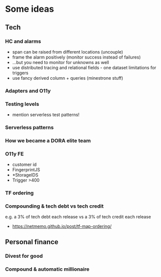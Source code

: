 # Some ideas

## Tech

### HC and alarms

- span can be raised from different locations (uncouple)
- frame the alarm positively (monitor success instead of failures)
- ...but you need to monitor for unknowns as well
- use distributed tracing and relational fields - one dataset limitations for triggers
- use fancy derived column + queries (minestrone stuff)

### Adapters and O11y

### Testing levels

- mention serverless test patterns!

### Serverless patterns

### How we became a DORA elite team

### O11y FE

- customer id
- FingerprintJS
- \*StorageIDS
- Trigger >400

### TF ordering

### Compounding & tech debt vs tech credit

e.g. a 3% of tech debt each release vs a 3% of tech credit each release

- https://netmemo.github.io/post/tf-map-ordering/

## Personal finance

### Divest for good

### Compound & automatic millionaire
